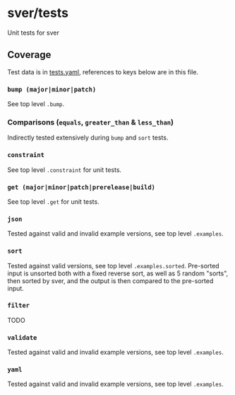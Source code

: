 # sver/tests
Unit tests for sver

## Coverage
Test data is in [tests.yaml](tests.yaml), references to keys below are in this file.

### `bump (major|minor|patch)`
See top level `.bump`.

### Comparisons (`equals`, `greater_than` & `less_than`)
Indirectly tested extensively during `bump` and `sort` tests.

### `constraint`
See top level `.constraint` for unit tests.

### `get (major|minor|patch|prerelease|build)`
See top level `.get` for unit tests.

### `json` 
Tested against valid and invalid example versions, see top level `.examples`.

### `sort`
Tested against valid versions, see top level `.examples.sorted`. Pre-sorted
input is unsorted both with a fixed reverse sort, as well as 5 random "sorts",
then sorted by sver, and the output is then compared to the pre-sorted input.

### `filter`
TODO

### `validate`
Tested against valid and invalid example versions, see top level `.examples`.

### `yaml` 
Tested against valid and invalid example versions, see top level `.examples`.


